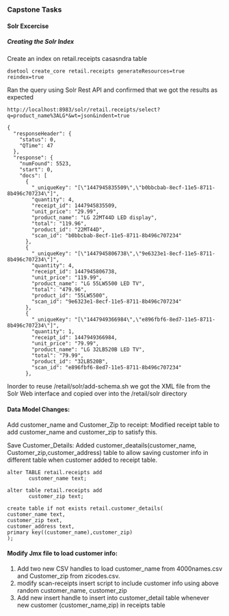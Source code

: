 ### Capstone Tasks

#### Solr Excercise

##### Creating the Solr Index

Create an index on retail.receipts casasndra table
```
dsetool create_core retail.receipts generateResources=true reindex=true 
```
Ran the query using Solr Rest API and confirmed that we got the results as expected
```http
http://localhost:8983/solr/retail.receipts/select?q=product_name%3ALG*&wt=json&indent=true
```

```
{
  "responseHeader": {
    "status": 0,
    "QTime": 47
  },
  "response": {
    "numFound": 5523,
    "start": 0,
    "docs": [
      {
        "_uniqueKey": "[\"1447945835509\",\"b0bbcbab-8ecf-11e5-8711-8b496c707234\"]",
        "quantity": 4,
        "receipt_id": 1447945835509,
        "unit_price": "29.99",
        "product_name": "LG 22MT44D LED display",
        "total": "119.96",
        "product_id": "22MT44D",
        "scan_id": "b0bbcbab-8ecf-11e5-8711-8b496c707234"
      },
      {
        "_uniqueKey": "[\"1447945806738\",\"9e6323e1-8ecf-11e5-8711-8b496c707234\"]",
        "quantity": 4,
        "receipt_id": 1447945806738,
        "unit_price": "119.99",
        "product_name": "LG 55LW5500 LED TV",
        "total": "479.96",
        "product_id": "55LW5500",
        "scan_id": "9e6323e1-8ecf-11e5-8711-8b496c707234"
      },
      {
        "_uniqueKey": "[\"1447949366984\",\"e896fbf6-8ed7-11e5-8711-8b496c707234\"]",
        "quantity": 1,
        "receipt_id": 1447949366984,
        "unit_price": "79.99",
        "product_name": "LG 32LB520B LED TV",
        "total": "79.99",
        "product_id": "32LB520B",
        "scan_id": "e896fbf6-8ed7-11e5-8711-8b496c707234"
      },
```

Inorder to reuse /retail/solr/add-schema.sh we got the XML file from the Solr Web interface and copied over into the /retail/solr directory

#### Data Model Changes:

Add customer_name and Customer_Zip to receipt: Modified receipt table to add customer_name and customer_zip to satisfy this.

Save Customer_Details: Added customer_deatails(customer_name, Customer_zip,customer_address) table to allow saving customer info in different table when customer added to receipt table. 

```
alter TABLE retail.receipts add 
       customer_name text;

alter table retail.receipts add
       customer_zip text;

create table if not exists retail.customer_details(
customer_name text,
customer_zip text,
customer_address text,
primary key((customer_name),customer_zip)
);
```


#### Modify Jmx file to load customer info:

1. Add two new CSV handles to load customer_name from 4000names.csv and Customer_zip from zicodes.csv.
2. modify scan-receipts insert script to include customer info using above random customer_name, customer_zip
3. Add new insert handle to insert into customer_detail table whenever new customer (customer_name,zip) in receipts table

 
